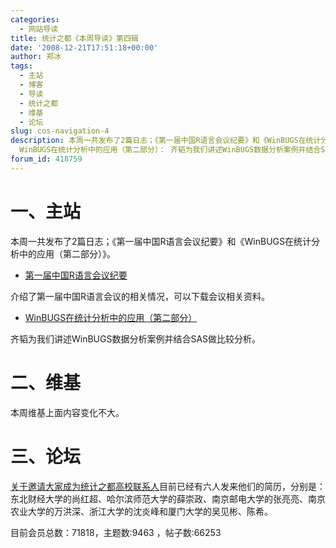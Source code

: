 ```yaml
---
categories:
  - 网站导读
title: 统计之都《本周导读》第四辑
date: '2008-12-21T17:51:18+00:00'
author: 郑冰
tags:
  - 主站
  - 博客
  - 导读
  - 统计之都
  - 维基
  - 论坛
slug: cos-navigation-4
description: 本周一共发布了2篇日志；《第一届中国R语言会议纪要》和《WinBUGS在统计分析中的应用（第二部分）》。第一届中国R语言会议纪要： 介绍了第一届中国R语言会议的相关情况，可以下载会议相关资料；
  WinBUGS在统计分析中的应用（第二部分）： 齐韬为我们讲述WinBUGS数据分析案例并结合SAS做比较分析。
forum_id: 418759
---
```


# 一、主站

本周一共发布了2篇日志；《第一届中国R语言会议纪要》和《WinBUGS在统计分析中的应用（第二部分）》。

  * [第一届中国R语言会议纪要](/2008/12/1st-chinese-r-conference-summary/)

介绍了第一届中国R语言会议的相关情况，可以下载会议相关资料。

  * [WinBUGS在统计分析中的应用（第二部分）](/2008/12/statistical-analysis-and-winbugs-part-2/)

齐韬为我们讲述WinBUGS数据分析案例并结合SAS做比较分析。

# 二、维基

本周维基上面内容变化不大。

# 三、论坛

[关于邀请大家成为统计之都高校联系人](https://cos.name/cn/topic/13026)目前已经有六人发来他们的简历，分别是：东北财经大学的尚红超、哈尔滨师范大学的薛崇政、南京邮电大学的张亮亮、南京农业大学的万洪深、浙江大学的沈炎峰和厦门大学的吴见彬、陈希。

目前会员总数：71818，主题数:9463 ，帖子数:66253
